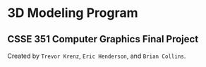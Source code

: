3D Modeling Program
===================

CSSE 351 Computer Graphics Final Project
----------------------------------------

Created by `Trevor Krenz`, `Eric Henderson`, and `Brian Collins`.